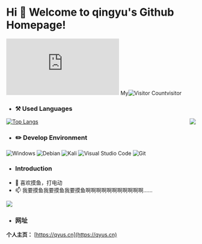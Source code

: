 # Hi 🎉 Welcome to qingyu's Github Homepage! 
![image](http://imgapi.xl0408.top/index.php) 
My![Visitor Count](https://profile-counter.glitch.me/qingyukb/count.svg)visitor
- ### ⚒️ Used Languages
<img align="right" src="https://count.getloli.com/get/@:Minori-ty?theme=rule34">

[![Top Langs](https://github-readme-stats.vercel.app/api/top-langs/?username=qingyukb&layout=compact)](https://github.com/qingyukb/github-readme-stats)
- ### ✏️ Develop Environment
 ![Windows](https://img.shields.io/badge/-Windows_11_Insider_Preview-0078D6?style=flat-square&logo=windows&logoColor=white) ![Debian](https://img.shields.io/badge/-Debian11-C70137?style=flat-square&logo=debian&logoColor=white) ![Kali](https://img.shields.io/badge/-Kali_Linux-46C8FF?style=flat-square&logo=kalilinux&logoColor=white) ![Visual Studio Code](https://img.shields.io/badge/-Visual_Studio_Code-007ACC?style=flat-square&logo=visual-studio-code&logoColor=white) ![Git](https://img.shields.io/badge/-Git-F05032?style=flat-square&logo=git&logoColor=white)  
- ### Introduction 
* 👀 喜欢摸鱼，打电动
* 📫 我要摸鱼我要摸鱼我要摸鱼啊啊啊啊啊啊啊啊啊啊啊……

![](https://github-readme-stats.vercel.app/api?username=qingyukb&show_icons=true&theme=dark&count_private=true)
- ### 网址
**个人主页：** [https://qyus.cn](https://qyus.cn) 
